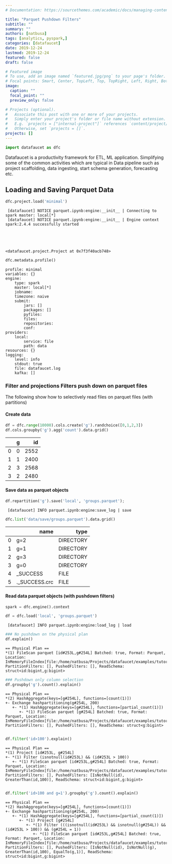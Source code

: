 ```yaml
---
# Documentation: https://sourcethemes.com/academic/docs/managing-content/

title: "Parquet Pushdown Filters"
subtitle: ""
summary: ""
authors: [natbusa]
tags: [analytics, pyspark,]
categories: [datafaucet]
date: 2019-12-24
lastmod: 2019-12-24
featured: false
draft: false

# Featured image
# To use, add an image named `featured.jpg/png` to your page's folder.
# Focal points: Smart, Center, TopLeft, Top, TopRight, Left, Right, BottomLeft, Bottom, BottomRight.
image:
  caption: ""
  focal_point: ""
  preview_only: false

# Projects (optional).
#   Associate this post with one or more of your projects.
#   Simply enter your project's folder or file name without extension.
#   E.g. `projects = ["internal-project"]` references `content/project/deep-learning/index.md`.
#   Otherwise, set `projects = []`.
projects: []
---
```



```python
import datafaucet as dfc
```

Datafaucet is a productivity framework for ETL, ML application. Simplifying some of the common activities which are typical in Data pipeline such as project scaffolding, data ingesting, start schema generation, forecasting etc.

## Loading and Saving Parquet Data


```python
dfc.project.load('minimal')
```

     [datafaucet] NOTICE parquet.ipynb:engine:__init__ | Connecting to spark master: local[*]
     [datafaucet] NOTICE parquet.ipynb:engine:__init__ | Engine context spark:2.4.4 successfully started





    <datafaucet.project.Project at 0x7f3f40acb748>




```python
dfc.metadata.profile()
```




    profile: minimal
    variables: {}
    engine:
        type: spark
        master: local[*]
        jobname:
        timezone: naive
        submit:
            jars: []
            packages: []
            pyfiles:
            files:
            repositories:
            conf:
    providers:
        local:
            service: file
            path: data
    resources: {}
    logging:
        level: info
        stdout: true
        file: datafaucet.log
        kafka: []



### Filter and projections Filters push down on parquet files

The following show how to selectively read files on parquet files (with partitions)

#### Create data


```python
df = dfc.range(10000).cols.create('g').randchoice([0,1,2,3])
df.cols.groupby('g').agg('count').data.grid()
```




<div>
<style scoped>
    .dataframe tbody tr th:only-of-type {
        vertical-align: middle;
    }

    .dataframe tbody tr th {
        vertical-align: top;
    }

    .dataframe thead th {
        text-align: right;
    }
</style>
<table>
  <thead>
    <tr style="text-align: right;">
      <th></th>
      <th>g</th>
      <th>id</th>
    </tr>
  </thead>
  <tbody>
    <tr>
      <td>0</td>
      <td>0</td>
      <td>2552</td>
    </tr>
    <tr>
      <td>1</td>
      <td>1</td>
      <td>2400</td>
    </tr>
    <tr>
      <td>2</td>
      <td>3</td>
      <td>2568</td>
    </tr>
    <tr>
      <td>3</td>
      <td>2</td>
      <td>2480</td>
    </tr>
  </tbody>
</table>
</div>



#### Save data as parquet objects


```python
df.repartition('g').save('local', 'groups.parquet');
```

     [datafaucet] INFO parquet.ipynb:engine:save_log | save



```python
dfc.list('data/save/groups.parquet').data.grid()
```




<div>
<style scoped>
    .dataframe tbody tr th:only-of-type {
        vertical-align: middle;
    }

    .dataframe tbody tr th {
        vertical-align: top;
    }

    .dataframe thead th {
        text-align: right;
    }
</style>
<table>
  <thead>
    <tr style="text-align: right;">
      <th></th>
      <th>name</th>
      <th>type</th>
    </tr>
  </thead>
  <tbody>
    <tr>
      <td>0</td>
      <td>g=2</td>
      <td>DIRECTORY</td>
    </tr>
    <tr>
      <td>1</td>
      <td>g=1</td>
      <td>DIRECTORY</td>
    </tr>
    <tr>
      <td>2</td>
      <td>g=3</td>
      <td>DIRECTORY</td>
    </tr>
    <tr>
      <td>3</td>
      <td>g=0</td>
      <td>DIRECTORY</td>
    </tr>
    <tr>
      <td>4</td>
      <td>_SUCCESS</td>
      <td>FILE</td>
    </tr>
    <tr>
      <td>5</td>
      <td>._SUCCESS.crc</td>
      <td>FILE</td>
    </tr>
  </tbody>
</table>
</div>



#### Read data parquet objects (with pushdown filters)


```python
spark = dfc.engine().context
```


```python
df = dfc.load('local', 'groups.parquet')
```

     [datafaucet] INFO parquet.ipynb:engine:load_log | load



```python
### No pushdown on the physical plan
df.explain()
```

    == Physical Plan ==
    *(1) FileScan parquet [id#253L,g#254L] Batched: true, Format: Parquet, Location: InMemoryFileIndex[file:/home/natbusa/Projects/datafaucet/examples/tutorial/groups.parquet/data], PartitionFilters: [], PushedFilters: [], ReadSchema: struct<id:bigint,g:bigint>



```python
### Pushdown only column selection
df.groupby('g').count().explain()
```

    == Physical Plan ==
    *(2) HashAggregate(keys=[g#254L], functions=[count(1)])
    +- Exchange hashpartitioning(g#254L, 200)
       +- *(1) HashAggregate(keys=[g#254L], functions=[partial_count(1)])
          +- *(1) FileScan parquet [g#254L] Batched: true, Format: Parquet, Location: InMemoryFileIndex[file:/home/natbusa/Projects/datafaucet/examples/tutorial/groups.parquet/data], PartitionFilters: [], PushedFilters: [], ReadSchema: struct<g:bigint>



```python

df.filter('id>100').explain()
```

    == Physical Plan ==
    *(1) Project [id#253L, g#254L]
    +- *(1) Filter (isnotnull(id#253L) && (id#253L > 100))
       +- *(1) FileScan parquet [id#253L,g#254L] Batched: true, Format: Parquet, Location: InMemoryFileIndex[file:/home/natbusa/Projects/datafaucet/examples/tutorial/groups.parquet/data], PartitionFilters: [], PushedFilters: [IsNotNull(id), GreaterThan(id,100)], ReadSchema: struct<id:bigint,g:bigint>



```python

df.filter('id>100 and g=1').groupby('g').count().explain()
```

    == Physical Plan ==
    *(2) HashAggregate(keys=[g#254L], functions=[count(1)])
    +- Exchange hashpartitioning(g#254L, 200)
       +- *(1) HashAggregate(keys=[g#254L], functions=[partial_count(1)])
          +- *(1) Project [g#254L]
             +- *(1) Filter (((isnotnull(id#253L) && isnotnull(g#254L)) && (id#253L > 100)) && (g#254L = 1))
                +- *(1) FileScan parquet [id#253L,g#254L] Batched: true, Format: Parquet, Location: InMemoryFileIndex[file:/home/natbusa/Projects/datafaucet/examples/tutorial/groups.parquet/data], PartitionFilters: [], PushedFilters: [IsNotNull(id), IsNotNull(g), GreaterThan(id,100), EqualTo(g,1)], ReadSchema: struct<id:bigint,g:bigint>



```python

```
